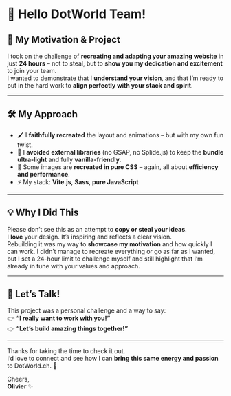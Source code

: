 # 👋 Hello DotWorld Team!

## 🚀 My Motivation & Project

I took on the challenge of **recreating and adapting your amazing website** in just **24 hours** – not to steal, but to **show you my dedication and excitement** to join your team.  
I wanted to demonstrate that I **understand your vision**, and that I’m ready to put in the hard work to **align perfectly with your stack and spirit**.

---

## 🛠️ My Approach

- 🖌️ I **faithfully recreated** the layout and animations – but with my own fun twist.
- 🚫 I **avoided external libraries** (no GSAP, no Splide.js) to keep the **bundle ultra-light** and fully **vanilla-friendly**.
- 🎨 Some images are **recreated in pure CSS** – again, all about **efficiency and performance**.
- ⚡️ My stack: **Vite.js**, **Sass**, **pure JavaScript**

---

## 💡 Why I Did This

Please don’t see this as an attempt to **copy or steal your ideas**.  
I **love** your design. It’s inspiring and reflects a clear vision.  
Rebuilding it was my way to **showcase my motivation** and how quickly I can work. I didn’t manage to recreate everything or go as far as I wanted, but I set a 24-hour limit to challenge myself and still highlight that I’m already in tune with your values and approach.

---

## 🙌 Let’s Talk!

This project was a personal challenge and a way to say:  
👉 **“I really want to work with you!”**  
👉 **“Let’s build amazing things together!”**

---

Thanks for taking the time to check it out.  
I’d love to connect and see how I can **bring this same energy and passion** to DotWorld.ch. 🚀

Cheers,  
**Olivier** ✨
